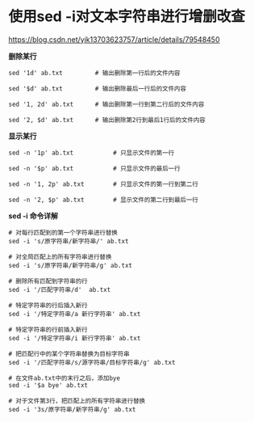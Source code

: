 # 使用sed -i对文本字符串进行增删改查

https://blog.csdn.net/yjk13703623757/article/details/79548450

**删除某行**

```
sed '1d' ab.txt         # 输出删除第一行后的文件内容

sed '$d' ab.txt         # 输出删除最后一行后的文件内容

sed '1, 2d' ab.txt      # 输出删除第一行到第二行后的文件内容

sed '2, $d' ab.txt      # 输出删除第2行到最后1行后的文件内容
```



**显示某行**

```
sed -n '1p' ab.txt           # 只显示文件的第一行 

sed -n '$p' ab.txt           # 只显示文件的最后一行

sed -n '1, 2p' ab.txt        # 只显示文件的第一行到第二行

sed -n '2, $p' ab.txt        # 显示文件的第二行到最后一行
```



**sed -i 命令详解**

```
# 对每行匹配到的第一个字符串进行替换
sed -i 's/原字符串/新字符串/' ab.txt 

# 对全局匹配上的所有字符串进行替换
sed -i 's/原字符串/新字符串/g' ab.txt 

# 删除所有匹配到字符串的行
sed -i '/匹配字符串/d'  ab.txt  

# 特定字符串的行后插入新行
sed -i '/特定字符串/a 新行字符串' ab.txt 

# 特定字符串的行前插入新行
sed -i '/特定字符串/i 新行字符串' ab.txt

# 把匹配行中的某个字符串替换为目标字符串
sed -i '/匹配字符串/s/源字符串/目标字符串/g' ab.txt

# 在文件ab.txt中的末行之后，添加bye
sed -i '$a bye' ab.txt   

# 对于文件第3行，把匹配上的所有字符串进行替换
sed -i '3s/原字符串/新字符串/g' ab.txt 
```


